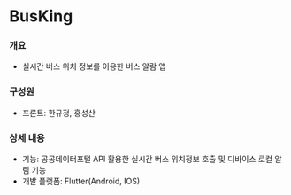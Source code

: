 # BusKing

### 개요
 - 실시간 버스 위치 정보를 이용한 버스 알람 앱
### 구성원
 - 프론트: 한규정, 홍성산
### 상세 내용
 - 기능: 공공데이터포털 API 활용한 실시간 버스 위치정보 호출 및 디바이스 로컬 알림 기능
 - 개발 플랫폼: Flutter(Android, IOS)
